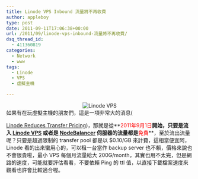 ```yaml
---
title: Linode VPS Inbound 流量將不再收費
author: appleboy
type: post
date: 2011-09-11T17:06:38+00:00
url: /2011/09/linode-vps-inbound-流量將不再收費/
dsq_thread_id:
  - 411360819
categories:
  - Network
  - www
tags:
  - Linode
  - VPS
  - 虛擬主機

---
```

<div style="margin: 0 auto; text-align: center;">
  <img src="https://i1.wp.com/www.linode.com/images/linode_logo_gray.png?w=840" alt="Linode VPS" data-recalc-dims="1" />
</div> 如果有在玩虛擬主機的朋友們，這是一項非常大的消息(

<a href="http://blog.linode.com/2011/09/01/linode-reduces-transfer-pricing/" target="_blank">Linode Reduces Transfer Pricing</a>)，那就是從**<span style="color:red">2011年9月1日</span>**開始，只要是流入 <a href="http://www.linode.com/" target="_blank">Linode VPS</a> 或者是 <a href="http://blog.linode.com/2011/07/13/introducing-nodebalancer/" target="_blank">NodeBalancer</a> 伺服器的流量都是**<span style="color:red">免費</span>**，至於流出流量呢？只要是超過限制的 transfer pool 都是以 $0.10/GB 來計費，這相當便宜阿，Linode 看的出來蠻用心的，可以租一台當作 backup server 也不賴，價格來說也不會很貴啦，最小 VPS 每個月流量給大 200G/month，其實也用不太完，但是網路的速度，可能就要評估看看，不要依賴 Ping 的 ttl 值，以直接下載檔案速度來觀看也許會比較適合喔。